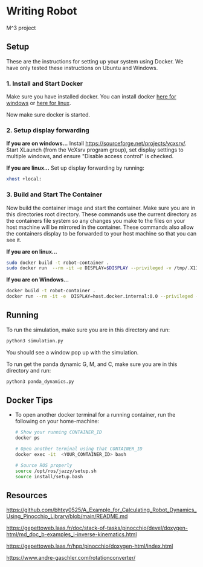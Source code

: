 # Writing Robot
M^3 project


## Setup
These are the instructions for setting up your system using Docker. We have only tested these instructions on Ubuntu and Windows.

### 1. Install and Start Docker
Make sure you have installed docker. You can install docker [here for windows](https://docs.docker.com/desktop/install/windows-install/) or [here for linux](https://docs.docker.com/desktop/install/linux/).

Now make sure docker is started.

### 2. Setup display forwarding

**If you are on windows...**
Install https://sourceforge.net/projects/vcxsrv/. Start XLaunch (from the VcXsrv program group), set display settings to multiple windows, and ensure "Disable access control" is checked.

**If you are linux...**
Set up display forwarding by running:
```bash
xhost +local:
```
### 3. Build and Start The Container
Now  build the container image and start the container. Make sure you are in this directories root directory. These commands use the current directory as the containers file system so any changes you make to the files on your host machine will be mirrored in the container. These commands also allow the containers display to be forwarded to your host machine so that you can see it.

**If you are on linux...**
```bash
sudo docker build -t robot-container .
sudo docker run  --rm -it -e DISPLAY=$DISPLAY --privileged -v /tmp/.X11-unix:/tmp/.X11-unix -v $(pwd):/workspace --net=host robot-container
```

**If you are on Windows...**
```bash
docker build -t robot-container .
docker run --rm -it -e  DISPLAY=host.docker.internal:0.0 --privileged -v ${PWD}:/workspace --net=host robot-container
```

## Running
To run the simulation, make sure you are in this directory and run:

```bash
python3 simulation.py
```

You should see a window pop up with the simulation.

To run get the panda dynamic G, M, and C, make sure you are in this directory and run:

```bash
python3 panda_dynamics.py
```


## Docker Tips
* To open another docker terminal for a running container, run the following on your home-machine:
    ```bash
    # Show your running CONTAINER_ID
    docker ps 

    # Open another terminal using that CONTAINER_ID
    docker exec -it  <YOUR_CONTAINER_ID> bash

    # Source ROS properly
    source /opt/ros/jazzy/setup.sh
    source install/setup.bash
    ```


## Resources
https://github.com/bhtxy0525/A_Example_for_Calculating_Robot_Dynamics_Using_Pinocchio_Library/blob/main/README.md

https://gepettoweb.laas.fr/doc/stack-of-tasks/pinocchio/devel/doxygen-html/md_doc_b-examples_i-inverse-kinematics.html

https://gepettoweb.laas.fr/hpp/pinocchio/doxygen-html/index.html

https://www.andre-gaschler.com/rotationconverter/   